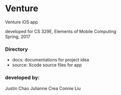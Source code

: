 # Venture
Venture iOS app

developed for CS 329E, Elements of Mobile Computing  
Spring, 2017  


### Directory
  * docs:   documentations for project idea
  * source: Xcode source files for app



### developed by:
Justin Chao
Julianne Crea
Connie Liu

